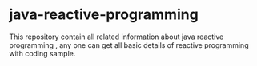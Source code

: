 # java-reactive-programming
This repository contain all related information about java reactive programming , any one can get all basic details of reactive programming with coding sample.
